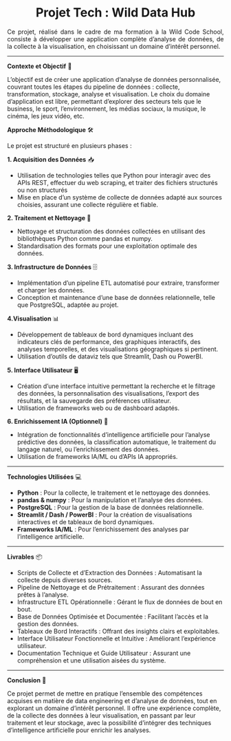 <h1 align="center"> Projet Tech : Wild Data Hub </h1>

<p align="justify">
Ce projet, réalisé dans le cadre de ma formation à la Wild Code School, consiste à développer une application complète d’analyse de données, de la collecte à la visualisation, 
en choisissant un domaine d’intérêt personnel. </p>

---
**Contexte et Objectif** 🎯

L’objectif est de créer une application d’analyse de données personnalisée, couvrant toutes les étapes du pipeline de données : collecte, transformation, stockage, analyse et visualisation. Le choix du domaine d’application est libre, permettant d’explorer des secteurs tels que le business, le sport, l’environnement, les médias sociaux, la musique, le cinéma, les jeux vidéo, etc.


**Approche Méthodologique** 🛠️

Le projet est structuré en plusieurs phases :

**1. Acquisition des Données** 📥
 - Utilisation de technologies telles que Python pour interagir avec des APIs REST, effectuer du web scraping, et traiter des fichiers structurés ou non structurés
 - Mise en place d’un système de collecte de données adapté aux sources choisies, assurant une collecte régulière et fiable.

**2. Traitement et Nettoyage** 🧹
- Nettoyage et structuration des données collectées en utilisant des bibliothèques Python comme pandas et numpy.
- Standardisation des formats pour une exploitation optimale des données.
 
**3. Infrastructure de Données** 🗄️
- Implémentation d’un pipeline ETL automatisé pour extraire, transformer et charger les données.
- Conception et maintenance d’une base de données relationnelle, telle que PostgreSQL, adaptée au projet.
 
**4.Visualisation** 📊
- Développement de tableaux de bord dynamiques incluant des indicateurs clés de performance, des graphiques interactifs, des analyses temporelles, et des visualisations géographiques si pertinent.
- Utilisation d’outils de dataviz tels que Streamlit, Dash ou PowerBI.
 
**5. Interface Utilisateur** 🖥️
- Création d’une interface intuitive permettant la recherche et le filtrage des données, la personnalisation des visualisations, l’export des résultats, et la sauvegarde des préférences utilisateur.
- Utilisation de frameworks web ou de dashboard adaptés.
 
**6. Enrichissement IA (Optionnel)** 🤖
- Intégration de fonctionnalités d’intelligence artificielle pour l’analyse prédictive des données, la classification automatique, le traitement du langage naturel, ou l’enrichissement des données.
- Utilisation de frameworks IA/ML ou d’APIs IA appropriés.

 ---
 **Technologies Utilisées** 💻
 - **Python** : Pour la collecte, le traitement et le nettoyage des données.
 - **pandas & numpy** : Pour la manipulation et l’analyse des données.
 - **PostgreSQL** : Pour la gestion de la base de données relationnelle.
 - **Streamlit / Dash / PowerBI** : Pour la création de visualisations interactives et de tableaux de bord dynamiques.
 - **Frameworks IA/ML** : Pour l’enrichissement des analyses par l’intelligence artificielle.

 ---
 **Livrables** 📦

- Scripts de Collecte et d’Extraction des Données : Automatisant la collecte depuis diverses sources.
- Pipeline de Nettoyage et de Prétraitement : Assurant des données prêtes à l’analyse.
- Infrastructure ETL Opérationnelle : Gérant le flux de données de bout en bout.
- Base de Données Optimisée et Documentée : Facilitant l’accès et la gestion des données.
- Tableaux de Bord Interactifs : Offrant des insights clairs et exploitables.
- Interface Utilisateur Fonctionnelle et Intuitive : Améliorant l’expérience utilisateur.
- Documentation Technique et Guide Utilisateur : Assurant une compréhension et une utilisation aisées du système.

 ---
**Conclusion** 🏁

Ce projet permet de mettre en pratique l’ensemble des compétences acquises en matière de data engineering et d’analyse de données, tout en explorant un domaine d’intérêt personnel. Il offre une expérience complète, de la collecte des données à leur visualisation, en passant par leur traitement et leur stockage, avec la possibilité d’intégrer des techniques d’intelligence artificielle pour enrichir les analyses.
